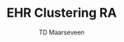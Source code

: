 ---
title: "EHR Clustering RA"
excerpt: 'Pipeline that casts different EHR-layers, such as lab- and mannequin- data, into a shared latent space and performs clustering accordingly'
imgname: EHRClustering_img.jpg
author: 'TD Maarseveen'
githuburl: 'https://github.com/levrex/EHR-Clustering-RA'
collection: tools
permalink: /tools/EHR_Clustering_RA
---